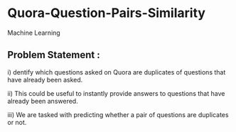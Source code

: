 # Quora-Question-Pairs-Similarity
Machine Learning 

## Problem Statement :

i) dentify which questions asked on Quora are duplicates of questions that have already been asked.

ii) This could be useful to instantly provide answers to questions that have already been answered.

iii) We are tasked with predicting whether a pair of questions are duplicates or not.

